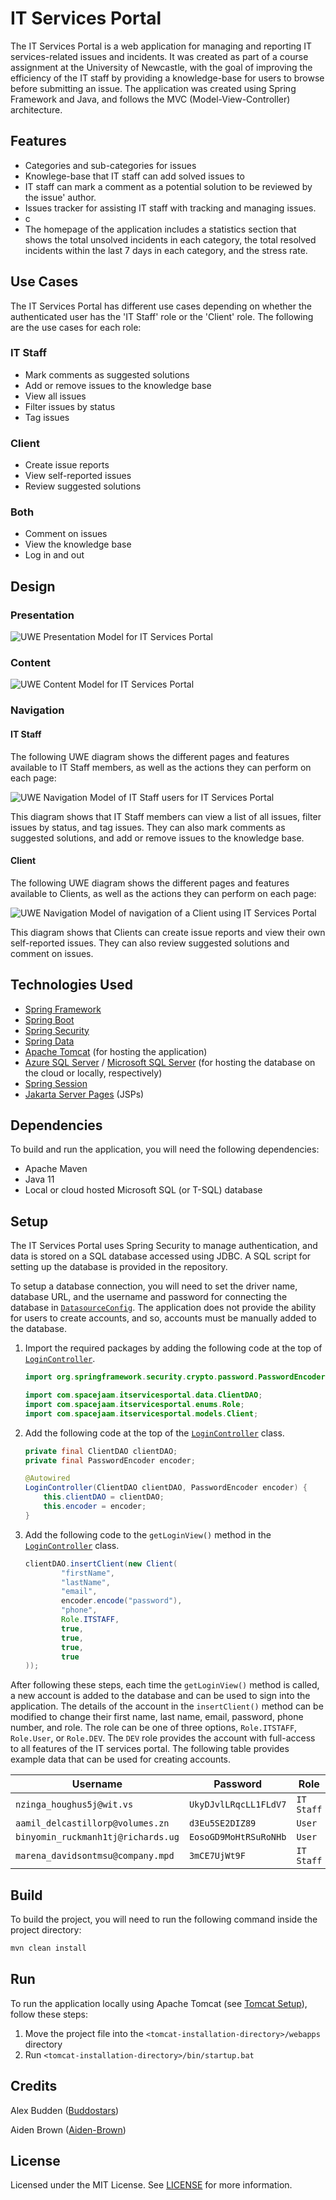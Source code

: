 # IT Services Portal

The IT Services Portal is a web application for managing and reporting IT services-related issues and incidents. It was created as part of a course assignment at the University of Newcastle, with the goal of improving the efficiency of the IT staff by providing a knowledge-base for users to browse before submitting an issue. The application was created using Spring Framework and Java, and follows the MVC (Model-View-Controller) architecture.

## Features

* Categories and sub-categories for issues
* Knowlege-base that IT staff can add solved issues to
* IT staff can mark a comment as a potential solution to be reviewed by the issue' author.
* Issues tracker for assisting IT staff with tracking and managing issues.
* c
* The homepage of the application includes a statistics section that shows the total unsolved incidents in each category, the total resolved incidents within the last 7 days in each category, and the stress rate.

## Use Cases

The IT Services Portal has different use cases depending on whether the authenticated user has the 'IT Staff' role or the 'Client' role. The following are the use cases for each role:

### IT Staff

* Mark comments as suggested solutions
* Add or remove issues to the knowledge base
* View all issues
* Filter issues by status
* Tag issues

### Client

* Create issue reports
* View self-reported issues
* Review suggested solutions

### Both

* Comment on issues
* View the knowledge base
* Log in and out

## Design

### Presentation

![UWE Presentation Model for IT Services Portal](./images/UWE-Presentation-Diagram.jpeg)

### Content 

![UWE Content Model for IT Services Portal](./images/Content.jpg)

### Navigation

#### IT Staff

The following UWE diagram shows the different pages and features available to IT Staff members, as well as the actions they can perform on each page:

![UWE Navigation Model of IT Staff users for IT Services Portal](./images/Navigation_ITStaff.jpg)

This diagram shows that IT Staff members can view a list of all issues, filter issues by status, and tag issues. They can also mark comments as suggested solutions, and add or remove issues to the knowledge base.

#### Client

The following UWE diagram shows the different pages and features available to Clients, as well as the actions they can perform on each page:

![UWE Navigation Model of navigation of a Client using IT Services Portal](./images/Navigation_Client.jpg)

This diagram shows that Clients can create issue reports and view their own self-reported issues. They can also review suggested solutions and comment on issues.

## Technologies Used

* [Spring Framework](https://spring.io/projects/spring-framework)
* [Spring Boot](https://spring.io/projects/spring-boot)
* [Spring Security](https://spring.io/projects/spring-security)
* [Spring Data](https://spring.io/projects/spring-data)
* [Apache Tomcat](https://tomcat.apache.org/) (for hosting the application)
* [Azure SQL Server](https://azure.microsoft.com/en-au/services/sql-database/campaign/) / [Microsoft SQL Server](https://www.microsoft.com/en-au/sql-server/sql-server-2019) (for hosting the database on the cloud or locally, respectively)
* [Spring Session](https://spring.io/projects/spring-session)
* [Jakarta Server Pages](https://projects.eclipse.org/projects/ee4j.jsp) (JSPs)

## Dependencies

To build and run the application, you will need the following dependencies:

* Apache Maven
* Java 11
* Local or cloud hosted Microsoft SQL (or T-SQL) database

## Setup

The IT Services Portal uses Spring Security to manage authentication, and data is stored on a SQL database accessed using JDBC. A SQL script for setting up the database is provided in the repository.

To setup a database connection, you will need to set the driver name, database URL, and the username and password for connecting the database in [`DatasourceConfig`](./src/main/java/com/spacejaam/itservicesportal/configs/DatasourceConfig.java). The application does not provide the ability for users to create accounts, and so, accounts must be manually added to the database.

1. Import the required packages by adding the following code at the top of [`LoginController`](./src/main/java/com/spacejaam/itservicesportal/controller/LoginController.java).

    ```java
    import org.springframework.security.crypto.password.PasswordEncoder;

    import com.spacejaam.itservicesportal.data.ClientDAO;
    import com.spacejaam.itservicesportal.enums.Role;
    import com.spacejaam.itservicesportal.models.Client;
    ```

2. Add the following code at the top of the [`LoginController`](./src/main/java/com/spacejaam/itservicesportal/controller/LoginController.java#L11) class.

    ```java
    private final ClientDAO clientDAO;
    private final PasswordEncoder encoder;

    @Autowired
    LoginController(ClientDAO clientDAO, PasswordEncoder encoder) {
        this.clientDAO = clientDAO;
        this.encoder = encoder;
    }
    ```

3. Add the following code to the `getLoginView()` method in the [`LoginController`](./src/main/java/com/spacejaam/itservicesportal/controller/LoginController.java#L11) class.

    ```java
    clientDAO.insertClient(new Client(
            "firstName",
            "lastName",
            "email",
            encoder.encode("password"),
            "phone",
            Role.ITSTAFF,
            true,
            true,
            true,
            true
    ));
    ```

After following these steps, each time the `getLoginView()` method is called, a new account is added to the database and can be used to sign into the application. The details of the account in the `insertClient()` method can be modified to change their first name, last name, email, password, phone number, and role. The role can be one of three options, `Role.ITSTAFF`, `Role.User`, or `Role.DEV`. The `DEV` role provides the account with full-access to all features of the IT services portal. The following table provides example data that can be used for creating accounts.

| Username                           | Password              | Role       |
|------------------------------------|-----------------------|------------|
| `nzinga_houghus5j@wit.vs`          | `UkyDJvlLRqcLL1FLdV7` | `IT Staff` |
| `aamil_delcastillorp@volumes.zn`   | `d3Eu5SE2DIZ89`       | `User`     |
| `binyomin_ruckmanh1tj@richards.ug` | `EosoGD9MoHtRSuRoNHb` | `User`     |
| `marena_davidsontmsu@company.mpd`  | `3mCE7UjWt9F`         | `IT Staff` |

## Build

To build the project, you will need to run the following command inside the project directory:

```ps
mvn clean install
```

## Run

To run the application locally using Apache Tomcat (see [Tomcat Setup](https://tomcat.apache.org/tomcat-8.5-doc/setup.html)), follow these steps:

1. Move the project file into the `<tomcat-installation-directory>/webapps` directory
2. Run `<tomcat-installation-directory>/bin/startup.bat`



## Credits

Alex Budden ([Buddostars](https://github.com/Buddostars))

Aiden Brown ([Aiden-Brown](https://github.com/Aiden-Brown))

## License

Licensed under the MIT License. See [LICENSE](./LICENSE) for more information.